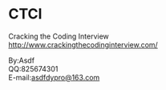 # CTCI
Cracking the Coding Interview  
http://www.crackingthecodinginterview.com/  
  
By:Asdf  
QQ:825674301  
E-mail:asdfdypro@163.com  